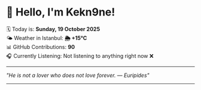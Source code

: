 # 👋 Hello, I'm Kekn9ne!

🗓️ Today is: **Sunday, 19 October 2025**  
🌤️ Weather in Istanbul: **🌦   +15°C**  
📊 GitHub Contributions: **90**  
🎧 Currently Listening: Not listening to anything right now ❌

---

_"He is not a lover who does not love forever. — *Euripides*"_

---
